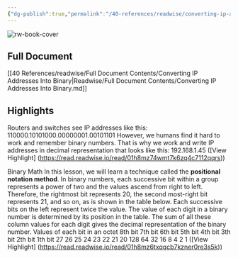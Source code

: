```yaml
---
{"dg-publish":true,"permalink":"/40-references/readwise/converting-ip-addresses-into-binary/","tags":["rw/articles"]}
---
```


![rw-book-cover](https://cdn.networkacademy.io/sites/default/files/2022-04/converting-ip-addresses-to-binary.png)

## Full Document
[[40 References/readwise/Full Document Contents/Converting IP Addresses Into Binary\|Readwise/Full Document Contents/Converting IP Addresses Into Binary.md]]

## Highlights
Routers and switches see IP addresses like this:
110000.10101000.00000001.00101101
However, we humans find it hard to work and remember binary numbers. That is why we work and write IP addresses in decimal representation that looks like this:
192.168.1.45 ([View Highlight] (https://read.readwise.io/read/01h8mz74wmt7k6zq4c7112qqrs))


Binary Math
In this lesson, we will learn a technique called the **positional notation method**. In binary numbers, each successive bit within a group represents a power of two and the values ascend from right to left. Therefore, the rightmost bit represents 20, the second most-right bit represents 21, and so on, as is shown in the table below. Each successive bits on the left represent twice the value. The value of each digit in a binary number is determined by its position in the table. The sum of all these column values for each digit gives the decimal representation of the binary number.
Values of each bit in an octet
8th bit
7th bit
6th bit
5th bit
4th bit
3th bit
2th bit
1th bit
27
26
25
24
23
22
21
20
128
64
32
16
8
4
2
1 ([View Highlight] (https://read.readwise.io/read/01h8mz6txqqcb7kzner0re3s5k))


